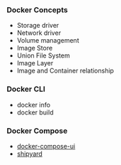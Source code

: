 ### Docker Concepts

- Storage driver
- Network driver
- Volume management
- Image Store
- Union File System
- Image Layer
- Image and Container relationship

### Docker  CLI
- docker  info
- docker build

### Docker Compose

- [docker-compose-ui](https://github.com/francescou/docker-compose-ui)
- [shipyard](https://github.com/shipyard/shipyard)
